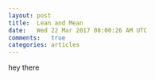 ```yaml
---
layout: post
title:  Lean and Mean
date:   Wed 22 Mar 2017 08:00:26 AM UTC
comments:   true
categories: articles
---
```


hey there
